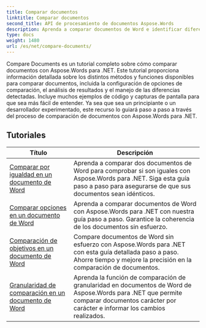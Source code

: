 ```yaml
---
title: Comparar documentos
linktitle: Comparar documentos
second_title: API de procesamiento de documentos Aspose.Words
description: Aprenda a comparar documentos de Word e identificar diferencias utilizando Aspose.Words para .NET. Incluye guías y ejemplos prácticos.
type: docs
weight: 1480
url: /es/net/compare-documents/
---
```


Compare Documents es un tutorial completo sobre cómo comparar documentos con Aspose.Words para .NET. Este tutorial proporciona información detallada sobre los distintos métodos y funciones disponibles para comparar documentos, incluida la configuración de opciones de comparación, el análisis de resultados y el manejo de las diferencias detectadas. Incluye muchos ejemplos de código y capturas de pantalla para que sea más fácil de entender. Ya sea que sea un principiante o un desarrollador experimentado, este recurso lo guiará paso a paso a través del proceso de comparación de documentos con Aspose.Words para .NET.

 ## Tutoriales
| Título | Descripción |
| --- | --- |
| [Comparar por igualdad en un documento de Word](./compare-for-equal/) | Aprenda a comparar dos documentos de Word para comprobar si son iguales con Aspose.Words para .NET. Siga esta guía paso a paso para asegurarse de que sus documentos sean idénticos. |
| [Comparar opciones en un documento de Word](./compare-options/) | Aprenda a comparar documentos de Word con Aspose.Words para .NET con nuestra guía paso a paso. Garantice la coherencia de los documentos sin esfuerzo. |
| [Comparación de objetivos en un documento de Word](./comparison-target/) | Compare documentos de Word sin esfuerzo con Aspose.Words para .NET con esta guía detallada paso a paso. Ahorre tiempo y mejore la precisión en la comparación de documentos. |
| [Granularidad de comparación en un documento de Word](./comparison-granularity/) | Aprenda la función de comparación de granularidad en documentos de Word de Aspose.Words para .NET que permite comparar documentos carácter por carácter e informar los cambios realizados. |